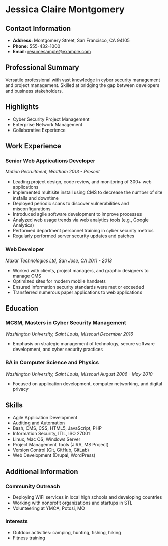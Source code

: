 # Jessica Claire Montgomery

## Contact Information
- **Address:** Montgomery Street, San Francisco, CA 94105
- **Phone:** 555-432-1000
- **Email:** resumesample@example.com

## Professional Summary
Versatile professional with vast knowledge in cyber security management and project management. Skilled at bridging the gap between developers and business stakeholders.

## Highlights
- Cyber Security Project Management
- Enterprise Network Management
- Collaborative Experience

## Work Experience

### Senior Web Applications Developer
*Motion Recruitment, Waltham*
*2013 - Present*
- Leading project design, code review, and monitoring of 300+ web applications
- Implemented multisite install using CMS to decrease the number of site installs and downtime
- Deployed periodic scans to discover vulnerabilities and misconfigurations
- Introduced agile software development to improve processes
- Analyzed web usage trends via web analytics tools (e.g., Google Analytics)
- Performed department personnel training in cyber security metrics
- Regularly performed server security updates and patches

### Web Developer
*Maxar Technologies Ltd, San Jose, CA*
*2011 - 2013*
- Worked with clients, project managers, and graphic designers to manage CMS
- Optimized sites for modern mobile handsets
- Ensured information security standards were met or exceeded
- Transferred numerous paper applications to web applications

## Education

### MCSM, Masters in Cyber Security Management
*Washington University, Saint Louis, Missouri*
*December 2016*
- Emphasis on strategic management of technology, secure software development, and cyber security practices

### BA in Computer Science and Physics
*Washington University, Saint Louis, Missouri*
*August 2006 - May 2010*
- Focused on application development, computer networking, and digital privacy

## Skills
- Agile Application Development
- Auditing and Automation
- Bash, CMS, CSS, HTML5, JavaScript, PHP
- Information Security, ITIL, ISO 27001
- Linux, Mac OS, Windows Server
- Project Management Tools (JIRA, MS Project)
- Version Control (Git, GitHub, GitLab)
- Web Development (Drupal, WordPress)

## Additional Information

### Community Outreach
- Deploying WiFi services in local high schools and developing countries
- Working with nonprofit organizations and startups in STL
- Volunteering at YMCA, Potosi, MO

### Interests
- Outdoor activities: camping, hunting, fishing, hiking
- Fitness training
